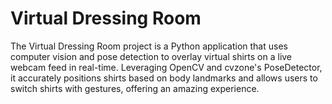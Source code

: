 # Virtual Dressing Room
The Virtual Dressing Room project is a Python application that uses computer vision and pose detection to overlay virtual shirts on a live webcam feed in real-time. Leveraging OpenCV and cvzone's PoseDetector, it accurately positions shirts based on body landmarks and allows users to switch shirts with gestures, offering an amazing experience.
